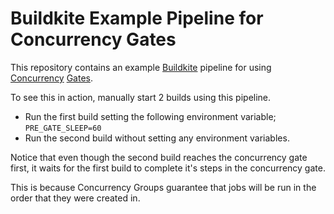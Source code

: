 ﻿# Buildkite Example Pipeline for Concurrency Gates

This repository contains an example [Buildkite](https://buildkite.com/) pipeline for using [Concurrency](https://buildkite.com/blog/concurrency-gates) [Gates](https://buildkite.com/docs/pipelines/controlling-concurrency#concurrency-and-parallelism).

To see this in action, manually start 2 builds using this pipeline.
- Run the first build setting the following environment variable; `PRE_GATE_SLEEP=60`
- Run the second build without setting any environment variables.

Notice that even though the second build reaches the concurrency gate first, it waits for the first build to complete it's steps in the concurrency gate.  

This is because Concurrency Groups guarantee that jobs will be run in the order that they were created in.

